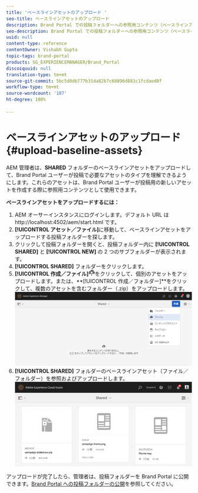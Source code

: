 ```yaml
---
title: 'ベースラインアセットのアップロード '
seo-title: ベースラインアセットのアップロード
description: Brand Portal での投稿フォルダーへの参照用コンテンツ（ベースラインアセット）のアップロードについて説明します。
seo-description: Brand Portal での投稿フォルダーへの参照用コンテンツ（ベースラインアセット）のアップロードについて説明します。
uuid: null
content-type: reference
contentOwner: Vishabh Gupta
topic-tags: brand-portal
products: SG_EXPERIENCEMANAGER/Brand_Portal
discoiquuid: null
translation-type: tm+mt
source-git-commit: 5bc5d8db777b31da82b7c68896d881c1fcdaed8f
workflow-type: tm+mt
source-wordcount: '187'
ht-degree: 100%

---
```



# ベースラインアセットのアップロード {#upload-baseline-assets}

AEM 管理者は、**SHARED** フォルダーのベースラインアセットをアップロードして、Brand Portal ユーザーが投稿で必要なアセットのタイプを理解できるようにします。これらのアセットは、Brand Portal ユーザーが投稿用の新しいアセットを作成する際に参照用コンテンツとして使用できます。

**ベースラインアセットをアップロードするには：**

1. AEM オーサーインスタンスにログインします。デフォルト URL は http://localhost:4502/aem/start.html です。
1. **[!UICONTROL アセット／ファイル]**&#x200B;に移動して、ベースラインアセットをアップロードする投稿フォルダーを探します。
1. クリックして投稿フォルダーを開くと、投稿フォルダー内に **[!UICONTROL SHARED]** と **[!UICONTROL NEW]** の 2 つのサブフォルダーが表示されます。
1. **[!UICONTROL SHARED]** フォルダーをクリックします。
1. **[!UICONTROL 作成／ファイル]**![](assets/upload.png)をクリックして、個別のアセットをアップロードします。または、**[!UICONTROL 作成／フォルダー]**をクリックして、複数のアセットを含むフォルダー（.zip）をアップロードします。
   ![](assets/upload-baseline-assets1.png)
1. **[!UICONTROL SHARED]** フォルダーのベースラインアセット（ファイル／フォルダー）を参照およびアップロードします。
   ![](assets/upload-baseline-assets2.png)

アップロードが完了したら、管理者は、投稿フォルダーを Brand Portal に公開できます。[Brand Portal への投稿フォルダーの公開](brand-portal-publish-contribution-folder-to-brand-portal.md)を参照してください。